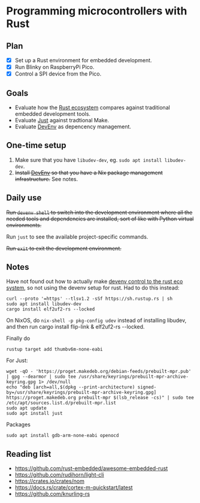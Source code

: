 # Programming microcontrollers with Rust

## Plan

- [x] Set up a Rust environment for embedded development.
- [x] Run Blinky on RaspberryPi Pico.
- [x] Control a SPI device from the Pico.

## Goals

- Evaluate how the [Rust ecosystem](https://www.rust-lang.org) compares against traditional embedded development tools.
- Evaluate [Just](https://github.com/casey/just) against tradtional Make.
- Evaluate [DevEnv](https://devenv.sh) as depencency management.

## One-time setup

1. Make sure that you have `libudev-dev`, eg. `sudo apt install libudev-dev`.
1. ~~Install [DevEnv](https://devenv.sh/getting-started/) so that you have a Nix package management infrastructure.~~  See notes.

## Daily use

~~Run `devenv shell` to switch into the development environment where all the needed tools and dependencies are installed, sort of like with Python virtual environments.~~

Run `just` to see the available project-specific commands.

~~Run `exit` to exit the development environment.~~

## Notes

Have not found out how to actually make [devenv control to the rust eco system](https://github.com/cachix/devenv/pull/900), so not using the devenv setup for rust.  Had to do this instead:

    curl --proto '=https' --tlsv1.2 -sSf https://sh.rustup.rs | sh
    sudo apt install libudev-dev
    cargo install elf2uf2-rs --locked

On NixOS, do `nix-shell -p pkg-config udev` instead of installing libudev, and then run cargo install flip-link & elf2uf2-rs --locked.

Finally do

    rustup target add thumbv6m-none-eabi

For Just:

    wget -qO - 'https://proget.makedeb.org/debian-feeds/prebuilt-mpr.pub' | gpg --dearmor | sudo tee /usr/share/keyrings/prebuilt-mpr-archive-keyring.gpg 1> /dev/null
    echo "deb [arch=all,$(dpkg --print-architecture) signed-by=/usr/share/keyrings/prebuilt-mpr-archive-keyring.gpg] https://proget.makedeb.org prebuilt-mpr $(lsb_release -cs)" | sudo tee /etc/apt/sources.list.d/prebuilt-mpr.list
    sudo apt update
    sudo apt install just

Packages

    sudo apt install gdb-arm-none-eabi openocd

## Reading list

- https://github.com/rust-embedded/awesome-embedded-rust
- https://github.com/rudihorn/light-cli
- https://crates.io/crates/nom
- https://docs.rs/crate/cortex-m-quickstart/latest
- https://github.com/knurling-rs
